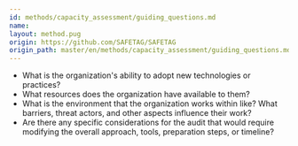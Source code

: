 ```yaml
---
id: methods/capacity_assessment/guiding_questions.md
name: 
layout: method.pug
origin: https://github.com/SAFETAG/SAFETAG
origin_path: master/en/methods/capacity_assessment/guiding_questions.md
---
```


 * What is the organization's ability to adopt new technologies or practices?
 * What resources does the organization have available to them?
 * What is the environment that the organization works within like? What barriers, threat actors, and other aspects influence their work?
 * Are there any specific considerations for the audit that would require modifying the overall approach, tools, preparation steps, or timeline?

 

